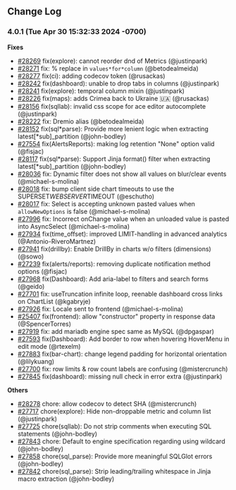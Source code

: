 <!--
Licensed to the Apache Software Foundation (ASF) under one
or more contributor license agreements.  See the NOTICE file
distributed with this work for additional information
regarding copyright ownership.  The ASF licenses this file
to you under the Apache License, Version 2.0 (the
"License"); you may not use this file except in compliance
with the License.  You may obtain a copy of the License at

  http://www.apache.org/licenses/LICENSE-2.0

Unless required by applicable law or agreed to in writing,
software distributed under the License is distributed on an
"AS IS" BASIS, WITHOUT WARRANTIES OR CONDITIONS OF ANY
KIND, either express or implied.  See the License for the
specific language governing permissions and limitations
under the License.
-->

## Change Log

### 4.0.1 (Tue Apr 30 15:32:33 2024 -0700)

**Fixes**

- [#28269](https://github.com/apache/superset/pull/28269) fix(explore): cannot reorder dnd of Metrics (@justinpark)
- [#28271](https://github.com/apache/superset/pull/28271) fix: % replace in `values*for*column` (@betodealmeida)
- [#28277](https://github.com/apache/superset/pull/28277) fix(ci): adding codecov token (@rusackas)
- [#28242](https://github.com/apache/superset/pull/28242) fix(dashboard): unable to drop tabs in columns (@justinpark)
- [#28241](https://github.com/apache/superset/pull/28241) fix(explore): temporal column mixin (@justinpark)
- [#28226](https://github.com/apache/superset/pull/28226) fix(maps): adds Crimea back to Ukraine 🇺🇦 (@rusackas)
- [#28156](https://github.com/apache/superset/pull/28156) fix(sqllab): invalid css scope for ace editor autocomplete (@justinpark)
- [#28222](https://github.com/apache/superset/pull/28222) fix: Dremio alias (@betodealmeida)
- [#28152](https://github.com/apache/superset/pull/28152) fix(sql*parse): Provide more lenient logic when extracting latest[*sub]\_partition (@john-bodley)
- [#27554](https://github.com/apache/superset/pull/27554) fix(AlertsReports): making log retention "None" option valid (@fisjac)
- [#28117](https://github.com/apache/superset/pull/28117) fix(sql*parse): Support Jinja format() filter when extracting latest[*sub]\_partition (@john-bodley)
- [#28036](https://github.com/apache/superset/pull/28036) fix: Dynamic filter does not show all values on blur/clear events (@michael-s-molina)
- [#28018](https://github.com/apache/superset/pull/28018) fix: bump client side chart timeouts to use the SUPERSET*WEBSERVER*TIMEOUT (@eschutho)
- [#28017](https://github.com/apache/superset/pull/28017) fix: Select is accepting unknown pasted values when `allowNewOptions` is false (@michael-s-molina)
- [#27996](https://github.com/apache/superset/pull/27996) fix: Incorrect onChange value when an unloaded value is pasted into AsyncSelect (@michael-s-molina)
- [#27934](https://github.com/apache/superset/pull/27934) fix(time_offset): improved LIMIT-handling in advanced analytics (@Antonio-RiveroMartnez)
- [#27941](https://github.com/apache/superset/pull/27941) fix(drillby): Enable DrillBy in charts w/o filters (dimensions) (@sowo)
- [#27239](https://github.com/apache/superset/pull/27239) fix(alerts/reports): removing duplicate notification method options (@fisjac)
- [#27968](https://github.com/apache/superset/pull/27968) fix(Dashboard): Add aria-label to filters and search forms (@geido)
- [#27701](https://github.com/apache/superset/pull/27701) fix: useTruncation infinite loop, reenable dashboard cross links on ChartList (@kgabryje)
- [#27926](https://github.com/apache/superset/pull/27926) fix: Locale sent to frontend (@michael-s-molina)
- [#25407](https://github.com/apache/superset/pull/25407) fix(frontend): allow "constructor" property in response data (@SpencerTorres)
- [#27919](https://github.com/apache/superset/pull/27919) fix: add mariadb engine spec same as MySQL (@dpgaspar)
- [#27593](https://github.com/apache/superset/pull/27593) fix(Dashboard): Add border to row when hovering HoverMenu in edit mode (@rtexelm)
- [#27883](https://github.com/apache/superset/pull/27883) fix(bar-chart): change legend padding for horizontal orientation (@lilykuang)
- [#27700](https://github.com/apache/superset/pull/27700) fix: row limits & row count labels are confusing (@mistercrunch)
- [#27845](https://github.com/apache/superset/pull/27845) fix(dashboard): missing null check in error extra (@justinpark)

**Others**

- [#28278](https://github.com/apache/superset/pull/28278) chore: allow codecov to detect SHA (@mistercrunch)
- [#27717](https://github.com/apache/superset/pull/27717) chore(explore): Hide non-droppable metric and column list (@justinpark)
- [#27725](https://github.com/apache/superset/pull/27725) chore(sqllab): Do not strip comments when executing SQL statements (@john-bodley)
- [#27843](https://github.com/apache/superset/pull/27843) chore: Default to engine specification regarding using wildcard (@john-bodley)
- [#27858](https://github.com/apache/superset/pull/27858) chore(sql_parse): Provide more meaningful SQLGlot errors (@john-bodley)
- [#27842](https://github.com/apache/superset/pull/27842) chore(sql_parse): Strip leading/trailing whitespace in Jinja macro extraction (@john-bodley)
